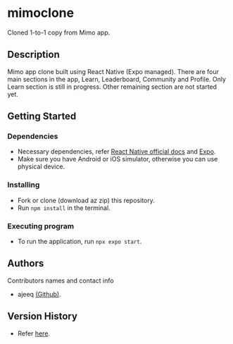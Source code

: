 # mimoclone

Cloned 1-to-1 copy from Mimo app.

## Description

Mimo app clone built using React Native (Expo managed). There are four main sections in the app, Learn, Leaderboard, Community and Profile.
Only Learn section is still in progress. Other remaining section are not started yet.

## Getting Started

### Dependencies

* Necessary dependencies, refer [React Native official docs](https://reactnative.dev/) and [Expo](https://expo.dev/).
* Make sure you have Android or iOS simulator, otherwise you can use physical device.

### Installing

* Fork or clone (download az zip) this repository.
* Run ```npm install``` in the terminal.

### Executing program

* To run the application, run ```npx expo start```.

<!-- ## Help

If you encounter any such error, it is a best practice to clean the project using following commands in the terminal(currently applicable for android):
* ```cd android```
* ```gradlew clean``` -->

## Authors

Contributors names and contact info

* ajeeq [(Github)](https://github.com/ajeeq/).

## Version History

* Refer [here](https://github.com/ajeeq/mimoappchallenge/commits/master).

<!-- ## License -->

<!-- This project is licensed under the [NAME HERE] License - see the LICENSE.md file for details -->

<!-- ## Acknowledgments

Inspiration, code snippets, etc.
* [awesome-readme](https://github.com/matiassingers/awesome-readme)
* [PurpleBooth](https://gist.github.com/PurpleBooth/109311bb0361f32d87a2)
* [dbader](https://github.com/dbader/readme-template)
* [zenorocha](https://gist.github.com/zenorocha/4526327)
* [fvcproductions](https://gist.github.com/fvcproductions/1bfc2d4aecb01a834b46) -->
